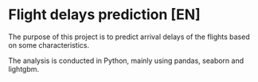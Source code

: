 # Flight delays prediction [EN]
The purpose of this project is to predict arrival delays of the flights based on some characteristics.

The analysis is conducted in Python, mainly using pandas, seaborn and lightgbm.
